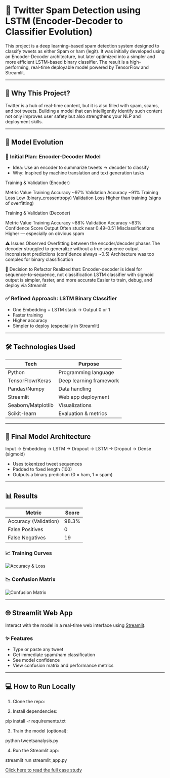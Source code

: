 # 🧠 Twitter Spam Detection using LSTM (Encoder-Decoder to Classifier Evolution)

This project is a deep learning–based spam detection system designed to classify tweets as either Spam or ham (legit). It was initially developed using an Encoder-Decoder architecture, but later optimized into a simpler and more efficient LSTM-based binary classifier. The result is a high-performing, real-time deployable model powered by TensorFlow and Streamlit.

---

## 🧩 Why This Project?

Twitter is a hub of real-time content, but it is also filled with spam, scams, and bot tweets. Building a model that can intelligently identify such content not only improves user safety but also strengthens your NLP and deployment skills.

---

## 🔄 Model Evolution

### 🧪 **Initial Plan: Encoder-Decoder Model**
- Idea: Use an encoder to summarize tweets → decoder to classify
- Why: Inspired by machine translation and text generation tasks

Training & Validation (Encoder)

Metric	Value
Training Accuracy	~97%
Validation Accuracy	~91%
Training Loss	Low (binary_crossentropy)
Validation Loss	Higher than training (signs of overfitting)


Training & Validation (Decoder)

Metric	Value
Training Accuracy	~88%
Validation Accuracy	~83%
Confidence Score Output	Often stuck near 0.49–0.51
Misclassifications	Higher — especially on obvious spam


⚠️ Issues Observed
Overfitting between the encoder/decoder phases
The decoder struggled to generalize without a true sequence output
Inconsistent predictions (confidence always ~0.5)
Architecture was too complex for binary classification


🔁 Decision to Refactor
Realized that:
Encoder-decoder is ideal for sequence-to-sequence, not classification
LSTM classifier with sigmoid output is simpler, faster, and more accurate
Easier to train, debug, and deploy via Streamlit




### ✅ **Refined Approach: LSTM Binary Classifier**
- One Embedding + LSTM stack → Output 0 or 1
- Faster training
- Higher accuracy
- Simpler to deploy (especially in Streamlit)

---

## 🛠️ Technologies Used

| Tech         | Purpose                          |
|--------------|----------------------------------|
| Python       | Programming language             |
| TensorFlow/Keras | Deep learning framework        |
| Pandas/Numpy | Data handling                    |
| Streamlit    | Web app deployment               |
| Seaborn/Matplotlib | Visualizations               |
| Scikit-learn | Evaluation & metrics             |

---

## 🧠 Final Model Architecture

Input → Embedding → LSTM → Dropout → LSTM → Dropout → Dense (sigmoid)


- Uses tokenized tweet sequences
- Padded to fixed length (100)
- Outputs a binary prediction (0 = ham, 1 = spam)

---

## 📊 Results

| Metric              | Score   |
|---------------------|---------|
| Accuracy (Validation) | 98.3%   |
| False Positives      | 0       |
| False Negatives      | 19      |

### 📈 Training Curves

![Accuracy & Loss](images/accuracy_loss.png)

### 📉 Confusion Matrix

![Confusion Matrix](images/confusion_matrix.png)

---

## 🌐 Streamlit Web App

Interact with the model in a real-time web interface using [Streamlit](https://streamlit.io/).

### ✨ Features
- Type or paste any tweet
- Get immediate spam/ham classification
- See model confidence
- View confusion matrix and performance metrics

---

## 💻 How to Run Locally

1. Clone the repo:


2. Install dependencies:

pip install -r requirements.txt


3. Train the model (optional):

python tweetsanalysis.py


4. Run the Streamlit app:

streamlit run streamlit_app.py



[Click here to read the full case study](Case_Study.md)
